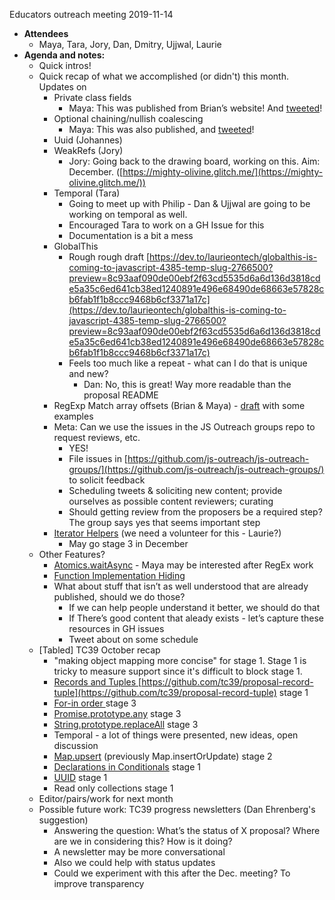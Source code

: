 
Educators outreach meeting 2019-11-14

* **Attendees**
    * Maya, Tara, Jory, Dan, Dmitry, Ujjwal, Laurie
* **Agenda and notes:**
    * Quick intros!
    * Quick recap of what we accomplished (or didn't) this month.  Updates on
        * Private class fields
            * Maya: This was published from Brian’s website! And [tweeted](https://twitter.com/StandardsIn2Min/status/1187691539360878592)!
        * Optional chaining/nullish coalescing
            * Maya: This was also published, and [tweeted](https://twitter.com/StandardsIn2Min/status/1176145779825795072)!
        * Uuid (Johannes)
        * WeakRefs (Jory)
            * Jory: Going back to the drawing board, working on this. Aim: December. ([https://mighty-olivine.glitch.me/](https://mighty-olivine.glitch.me/))
        * Temporal (Tara)
            * Going to meet up with Philip - Dan & Ujjwal are going to be working on temporal as well.  
            * Encouraged Tara to work on a GH Issue for this
            * Documentation is a bit a mess
        * GlobalThis
            * Rough rough draft [https://dev.to/laurieontech/globalthis-is-coming-to-javascript-4385-temp-slug-2766500?preview=8c93aaf090de00ebf2f63cd5535d6a6d136d3818cde5a35c6ed641cb38ed1240891e496e68490de68663e57828cb6fab1f1b8ccc9468b6cf3371a17c](https://dev.to/laurieontech/globalthis-is-coming-to-javascript-4385-temp-slug-2766500?preview=8c93aaf090de00ebf2f63cd5535d6a6d136d3818cde5a35c6ed641cb38ed1240891e496e68490de68663e57828cb6fab1f1b8ccc9468b6cf3371a17c)
            * Feels too much like a repeat - what can I do that is unique and new?
                * Dan: No, this is great! Way  more readable than the proposal README
        * RegExp Match array offsets (Brian & Maya) - [draft](https://docs.google.com/document/d/1sAJGtTqpdrfTJ7YAVcFoIpJt0VWxmRoG6Fq-FC7gHQk/edit#heading=h.f79108mvjl95) with some examples
        * Meta: Can we use the issues in the JS Outreach groups repo to request reviews, etc.
            * YES!
            * File issues in [https://github.com/js-outreach/js-outreach-groups/](https://github.com/js-outreach/js-outreach-groups/) to solicit feedback
            * Scheduling tweets & soliciting new content; provide ourselves as possible content reviewers; curating
            * Should getting review from the proposers be a required step? The group says yes that seems important step
        * [Iterator Helpers](https://github.com/tc39/proposal-iterator-helpers) (we need a volunteer for this - Laurie?) 
            * May go stage 3 in December
    * Other Features?
        * [Atomics.waitAsync](https://github.com/tc39/proposal-atomics-wait-async) - Maya may be interested after RegEx work
        * [Function Implementation Hiding](https://github.com/tc39/proposal-function-implementation-hiding)
        * What about stuff that isn’t as well understood that are already published, should we do those?
            * If we can help people understand it better, we should do that
            * If There’s good content that aleady exists - let’s capture these resources in GH issues
            * Tweet about on some schedule
    * [Tabled] TC39 October recap
        * "making object mapping more concise" for stage 1. Stage 1 is tricky to measure support since it's difficult to block stage 1.
        * [Records and Tuples ](https://button.dev/talks/records-and-tuples-tc39-october-2019.pdf)[https://github.com/tc39/proposal-record-tuple](https://github.com/tc39/proposal-record-tuple) stage 1
        * [For-in order ](https://docs.google.com/presentation/d/1he7vS-Vfi9UH9RSpc3ZQ0tIxCyhprcvdGBNUlrw_OBY/edit)stage 3
        * [Promise.prototype.any](https://docs.google.com/presentation/d/1mHpRSi1xFJEwuLwN31kRLPBQIpd27EdlAbG4yNakbD0/edit) stage 3
        * [String.prototype.replaceAll](https://docs.google.com/presentation/d/1OGmV6uVTOEeSYO1nMeLjzflkbRJZ4p9QXlGV8IvDMmU/edit) stage 3
        * Temporal - a lot of things were presented, new ideas, open discussion
        * [Map.upsert](https://docs.google.com/presentation/d/1n6eii2PYw_6ljFdhsYepcqdqt0voh_QzLjU7hFp8ATE/edit?usp=sharing) (previously Map.insertOrUpdate) stage 2
        * [Declarations in Conditionals](https://github.com/dcrousso/JS-Declarations-in-Conditionals) stage 1
        * [UUID](https://github.com/tc39/proposal-uuid) stage 1 
        * Read only collections stage 1 
    * Editor/pairs/work for next month
    * Possible future work: TC39 progress newsletters (Dan Ehrenberg's suggestion)
        * Answering the question: What’s the status of X proposal? Where are we in considering this? How is it doing?
        * A newsletter may be more conversational
        * Also we could help with status updates
        * Could we experiment with this after the Dec. meeting? To improve transparency


